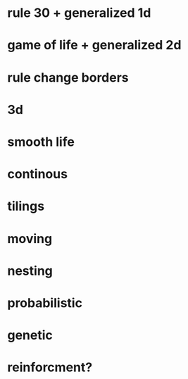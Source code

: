 # rule 30 + generalized 1d
# game of life + generalized 2d
# rule change borders
# 3d 
# smooth life
# continous 
# tilings
# moving
# nesting
# probabilistic
# genetic
# reinforcment?
